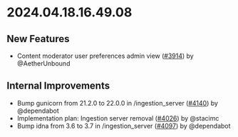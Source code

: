 # 2024.04.18.16.49.08

## New Features

- Content moderator user preferences admin view
  ([#3914](https://github.com/WordPress/openverse/pull/3914)) by @AetherUnbound

## Internal Improvements

- Bump gunicorn from 21.2.0 to 22.0.0 in /ingestion_server
  ([#4140](https://github.com/WordPress/openverse/pull/4140)) by @dependabot
- Implementation plan: Ingestion server removal
  ([#4026](https://github.com/WordPress/openverse/pull/4026)) by @stacimc
- Bump idna from 3.6 to 3.7 in /ingestion_server
  ([#4097](https://github.com/WordPress/openverse/pull/4097)) by @dependabot
